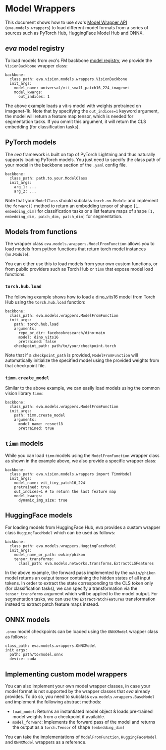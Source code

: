 # Model Wrappers


This document shows how to use *eva*'s [Model Wrapper API](../../reference/core/models/networks.md#wrappers) (`eva.models.wrappers`) to load different model formats from a series of sources such as PyTorch Hub, HuggingFace Model Hub and ONNX.

## *eva* model registry
To load models from *eva*'s FM backbone [model registry](./model_registry.md), we provide the `VisionBackbone` wrapper class:

```
backbone:
  class_path: eva.vision.models.wrappers.VisionBackbone
  init_args:
    model_name: universal/vit_small_patch16_224_imagenet
    model_kwargs:
      out_indices: 1
```
The above example loads a vit-s model with weights pretrained on imagenet-1k. Note that by specifying the `out_indices=1` keyword argument, the model will return a feature map tensor, which is needed for segmentation tasks. If you ommit this argument, it will return the CLS embedding (for classification tasks).

## PyTorch models
The *eva* framework is built on top of PyTorch Lightning and thus naturally supports loading PyTorch models.
You just need to specify the class path of your model in the backbone section of the `.yaml` config file.

```
backbone:
  class_path: path.to.your.ModelClass
  init_args:
    arg_1: ...
    arg_2: ...
```

Note that your `ModelClass` should subclass `torch.nn.Module` and implement the `forward()` method to return an embedding tensor of shape `[1, embedding_dim]` for classification tasks or a list feature maps of shape `[1, embedding_dim, patch_dim, patch_dim]` for segmentation.

## Models from functions
The wrapper class `eva.models.wrappers.ModelFromFunction` allows you to load models from python functions that return torch model instances (`nn.Module`).

You can either use this to load models from your own custom functions, or from public providers such as Torch Hub or `timm` that expose model load functions.

### `torch.hub.load`
The following example shows how to load a dino_vits16 model from Torch Hub using the `torch.hub.load` function:
```
backbone:
  class_path: eva.models.wrappers.ModelFromFunction
  init_args:
    path: torch.hub.load
    arguments:
      repo_or_dir: facebookresearch/dino:main
      model: dino_vits16
      pretrained: false
    checkpoint_path: path/to/your/checkpoint.torch
```

Note that if a `checkpoint_path` is provided, `ModelFromFunction` will automatically initialize the specified model using the provided weights from that checkpoint file.

### `timm.create_model`
Similar to the above example, we can easily load models using the common vision library `timm`:
```
backbone:
  class_path: eva.models.wrappers.ModelFromFunction
  init_args:
    path: timm.create_model
    arguments:
      model_name: resnet18
      pretrained: true
```

## `timm` models
While you can load `timm` models using the `ModelFromFunction` wrapper class as shown in the example above, we also provide a specific wrapper class:

```
backbone:
  class_path: eva.vision.models.wrappers import TimmModel
  init_args:
    model_name: vit_tiny_patch16_224
    pretrained: true
    out_indices=1 # to return the last feature map
    model_kwargs:
      dynamic_img_size: true  

```

## HuggingFace models
For loading models from HuggingFace Hub, *eva* provides a custom wrapper class `HuggingFaceModel` which can be used as follows:

```
backbone:
  class_path: eva.models.wrappers.HuggingFaceModel
  init_args:
    model_name_or_path: owkin/phikon
    tensor_transforms: 
      class_path: eva.models.networks.transforms.ExtractCLSFeatures
```

In the above example, the forward pass implemented by the `owkin/phikon` model returns an output tensor containing the hidden states of all input tokens. In order to extract the state corresponding to the CLS token only (for classification tasks), we can specify a transformation via the `tensor_transforms` argument which will be applied to the model output. For segmentation tasks, we can use the `ExtractPatchFeatures` transformation instead to extract patch feature maps instead.


## ONNX models
`.onnx` model checkpoints can be loaded using the `ONNXModel` wrapper class as follows:

```
class_path: eva.models.wrappers.ONNXModel
init_args:
  path: path/to/model.onnx
  device: cuda
```

## Implementing custom model wrappers

You can also implement your own model wrapper classes, in case your model format is not supported by the wrapper classes that *eva* already provides. To do so, you need to subclass `eva.models.wrappers.BaseModel` and implement the following abstract methods: 

- `load_model`: Returns an instantiated model object & loads pre-trained model weights from a checkpoint if available. 
- `model_forward`: Implements the forward pass of the model and returns the output as a `torch.Tensor` of shape `[embedding_dim]`

You can take the implementations of `ModelFromFunction`, `HuggingFaceModel` and `ONNXModel` wrappers as a reference.
